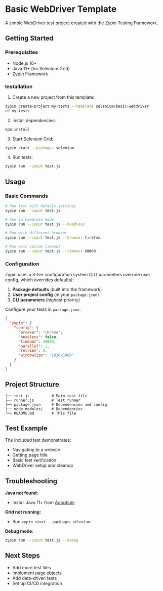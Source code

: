 # Basic WebDriver Template

A simple WebDriver test project created with the Zypin Testing Framework.

## Getting Started

### Prerequisites
- Node.js 16+
- Java 11+ (for Selenium Grid)
- Zypin Framework

### Installation

1. Create a new project from this template:
```bash
zypin create-project my-tests --template selenium/basic-webdriver
cd my-tests
```

2. Install dependencies:
```bash
npm install
```

3. Start Selenium Grid:
```bash
zypin start --packages selenium
```

4. Run tests:
```bash
zypin run --input test.js
```

## Usage

### Basic Commands

```bash
# Run test with default settings
zypin run --input test.js

# Run in headless mode
zypin run --input test.js --headless

# Run with different browser
zypin run --input test.js --browser firefox

# Run with custom timeout
zypin run --input test.js --timeout 60000
```

### Configuration

Zypin uses a 3-tier configuration system (CLI parameters override user config, which overrides defaults):

1. **Package defaults** (built into the framework)
2. **User project config** (in your `package.json`)
3. **CLI parameters** (highest priority)

Configure your tests in `package.json`:

```json
{
  "zypin": {
    "config": {
      "browser": "chrome",
      "headless": false,
      "timeout": 30000,
      "parallel": 1,
      "retries": 0,
      "windowSize": "1920x1080"
    }
  }
}
```

## Project Structure

```
├── test.js          # Main test file
├── runner.js        # Test runner
├── package.json     # Dependencies and config
├── node_modules/    # Dependencies
└── README.md        # This file
```

## Test Example

The included test demonstrates:
- Navigating to a website
- Getting page title
- Basic test verification
- WebDriver setup and cleanup

## Troubleshooting

**Java not found:**
- Install Java 11+ from [Adoptium](https://adoptium.net/)

**Grid not running:**
- Run `zypin start --packages selenium`

**Debug mode:**
```bash
zypin run --input test.js --debug
```

## Next Steps

- Add more test files
- Implement page objects
- Add data-driven tests
- Set up CI/CD integration